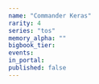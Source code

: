 ```yaml
---
name: "Commander Keras"
rarity: 4
series: "tos"
memory_alpha: ""
bigbook_tier:
events:
in_portal:
published: false
---
```


